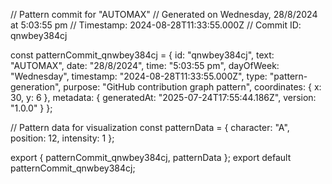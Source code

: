 // Pattern commit for "AUTOMAX"
// Generated on Wednesday, 28/8/2024 at 5:03:55 pm
// Timestamp: 2024-08-28T11:33:55.000Z
// Commit ID: qnwbey384cj

const patternCommit_qnwbey384cj = {
  id: "qnwbey384cj",
  text: "AUTOMAX",
  date: "28/8/2024",
  time: "5:03:55 pm",
  dayOfWeek: "Wednesday",
  timestamp: "2024-08-28T11:33:55.000Z",
  type: "pattern-generation",
  purpose: "GitHub contribution graph pattern",
  coordinates: {
    x: 30,
    y: 6
  },
  metadata: {
    generatedAt: "2025-07-24T17:55:44.186Z",
    version: "1.0.0"
  }
};

// Pattern data for visualization
const patternData = {
  character: "A",
  position: 12,
  intensity: 1
};

export { patternCommit_qnwbey384cj, patternData };
export default patternCommit_qnwbey384cj;
